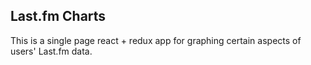 ## Last.fm Charts

This is a single page react + redux app for graphing certain aspects of users' Last.fm data.
